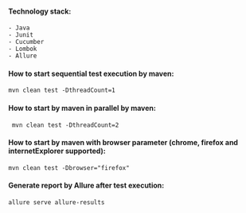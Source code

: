 #### Technology stack:
    - Java
    - Junit
    - Cucumber
    - Lombok
    - Allure

#### How to start sequential test execution by maven:
```mvn clean test -DthreadCount=1```

#### How to start by maven in parallel by maven:
``` mvn clean test -DthreadCount=2```

#### How to start by maven with browser parameter (chrome, firefox and internetExplorer supported):
```mvn clean test -Dbrowser="firefox"```

#### Generate report by Allure after test execution:
```allure serve allure-results```


